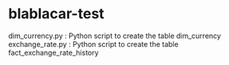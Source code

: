 # blablacar-test

dim_currency.py : Python script to create the table dim_currency  \
exchange_rate.py : Python script to create the table fact_exchange_rate_history
